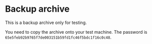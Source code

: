 # Backup archive

This is a backup archive only for testing.

You need to copy the archive onto your test machine.
The password is `65e5feb92b9765f7de003151b59fd1fc46f5bdc1f16c0c48`.